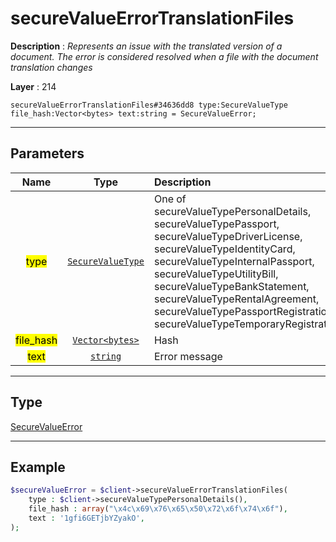 # secureValueErrorTranslationFiles

**Description** : *Represents an issue with the translated version of a document\. The error is considered resolved when a file with the document translation changes*

**Layer** : 214

```tl
secureValueErrorTranslationFiles#34636dd8 type:SecureValueType file_hash:Vector<bytes> text:string = SecureValueError;
```

---

## Parameters

| Name | Type | Description |
| :---: | :---: | :--- |
| <mark>type</mark> | [`SecureValueType`](type/SecureValueType) | One of secureValueTypePersonalDetails, secureValueTypePassport, secureValueTypeDriverLicense, secureValueTypeIdentityCard, secureValueTypeInternalPassport, secureValueTypeUtilityBill, secureValueTypeBankStatement, secureValueTypeRentalAgreement, secureValueTypePassportRegistration, secureValueTypeTemporaryRegistration |
| <mark>file_hash</mark> | [`Vector<bytes>`](type/bytes) | Hash |
| <mark>text</mark> | [`string`](type/string) | Error message |

---

## Type

[SecureValueError](type/SecureValueError)

---

## Example

```php
$secureValueError = $client->secureValueErrorTranslationFiles(
	type : $client->secureValueTypePersonalDetails(),
	file_hash : array("\x4c\x69\x76\x65\x50\x72\x6f\x74\x6f"),
	text : '1gfi6GETjbYZyakO',
);
```